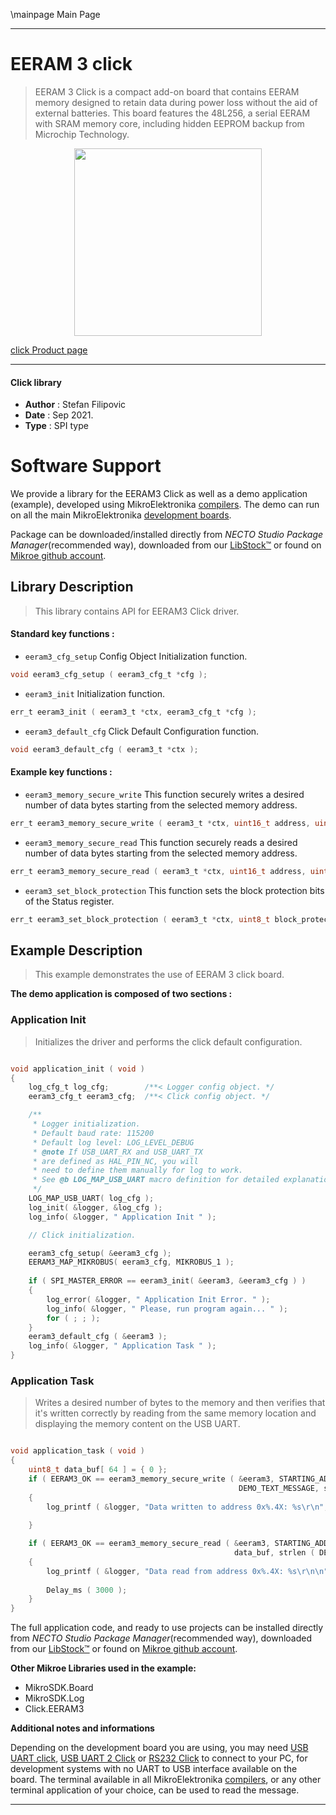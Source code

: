 \mainpage Main Page

---
# EERAM 3 click

> EERAM 3 Click is a compact add-on board that contains EERAM memory designed to retain data during power loss without the aid of external batteries. This board features the 48L256, a serial EERAM with SRAM memory core, including hidden EEPROM backup from Microchip Technology.

<p align="center">
  <img src="https://download.mikroe.com/images/click_for_ide/eeram3_click.png" height=300px>
</p>

[click Product page](https://www.mikroe.com/eeram-3-click)

---


#### Click library

- **Author**        : Stefan Filipovic
- **Date**          : Sep 2021.
- **Type**          : SPI type


# Software Support

We provide a library for the EERAM3 Click
as well as a demo application (example), developed using MikroElektronika
[compilers](https://www.mikroe.com/necto-studio).
The demo can run on all the main MikroElektronika [development boards](https://www.mikroe.com/development-boards).

Package can be downloaded/installed directly from *NECTO Studio Package Manager*(recommended way), downloaded from our [LibStock&trade;](https://libstock.mikroe.com) or found on [Mikroe github account](https://github.com/MikroElektronika/mikrosdk_click_v2/tree/master/clicks).

## Library Description

> This library contains API for EERAM3 Click driver.

#### Standard key functions :

- `eeram3_cfg_setup` Config Object Initialization function.
```c
void eeram3_cfg_setup ( eeram3_cfg_t *cfg );
```

- `eeram3_init` Initialization function.
```c
err_t eeram3_init ( eeram3_t *ctx, eeram3_cfg_t *cfg );
```

- `eeram3_default_cfg` Click Default Configuration function.
```c
void eeram3_default_cfg ( eeram3_t *ctx );
```

#### Example key functions :

- `eeram3_memory_secure_write` This function securely writes a desired number of data bytes starting from the selected memory address.
```c
err_t eeram3_memory_secure_write ( eeram3_t *ctx, uint16_t address, uint8_t *data_in, uint8_t len );
```

- `eeram3_memory_secure_read` This function securely reads a desired number of data bytes starting from the selected memory address.
```c
err_t eeram3_memory_secure_read ( eeram3_t *ctx, uint16_t address, uint8_t *data_out, uint8_t len );
```

- `eeram3_set_block_protection` This function sets the block protection bits of the Status register.
```c
err_t eeram3_set_block_protection ( eeram3_t *ctx, uint8_t block_protect );
```

## Example Description

> This example demonstrates the use of EERAM 3 click board.

**The demo application is composed of two sections :**

### Application Init

> Initializes the driver and performs the click default configuration.

```c

void application_init ( void )
{
    log_cfg_t log_cfg;        /**< Logger config object. */
    eeram3_cfg_t eeram3_cfg;  /**< Click config object. */

    /** 
     * Logger initialization.
     * Default baud rate: 115200
     * Default log level: LOG_LEVEL_DEBUG
     * @note If USB_UART_RX and USB_UART_TX 
     * are defined as HAL_PIN_NC, you will 
     * need to define them manually for log to work. 
     * See @b LOG_MAP_USB_UART macro definition for detailed explanation.
     */
    LOG_MAP_USB_UART( log_cfg );
    log_init( &logger, &log_cfg );
    log_info( &logger, " Application Init " );

    // Click initialization.

    eeram3_cfg_setup( &eeram3_cfg );
    EERAM3_MAP_MIKROBUS( eeram3_cfg, MIKROBUS_1 );
    
    if ( SPI_MASTER_ERROR == eeram3_init( &eeram3, &eeram3_cfg ) )
    {
        log_error( &logger, " Application Init Error. " );
        log_info( &logger, " Please, run program again... " );
        for ( ; ; );
    }
    eeram3_default_cfg ( &eeram3 );
    log_info( &logger, " Application Task " );
}

```

### Application Task

> Writes a desired number of bytes to the memory and then verifies that it's written correctly
> by reading from the same memory location and displaying the memory content on the USB UART.

```c

void application_task ( void )
{
    uint8_t data_buf[ 64 ] = { 0 };
    if ( EERAM3_OK == eeram3_memory_secure_write ( &eeram3, STARTING_ADDRESS, 
                                                   DEMO_TEXT_MESSAGE, strlen ( DEMO_TEXT_MESSAGE ) ) )
    {
        log_printf ( &logger, "Data written to address 0x%.4X: %s\r\n", ( uint16_t ) STARTING_ADDRESS, 
                                                                          ( char * ) DEMO_TEXT_MESSAGE );
    }

    if ( EERAM3_OK == eeram3_memory_secure_read ( &eeram3, STARTING_ADDRESS, 
                                                  data_buf, strlen ( DEMO_TEXT_MESSAGE ) ) )
    {
        log_printf ( &logger, "Data read from address 0x%.4X: %s\r\n\n", ( uint16_t ) STARTING_ADDRESS, 
                                                                                      data_buf );
        Delay_ms ( 3000 );
    }
}

```

The full application code, and ready to use projects can be installed directly from *NECTO Studio Package Manager*(recommended way), downloaded from our [LibStock&trade;](https://libstock.mikroe.com) or found on [Mikroe github account](https://github.com/MikroElektronika/mikrosdk_click_v2/tree/master/clicks).

**Other Mikroe Libraries used in the example:**

- MikroSDK.Board
- MikroSDK.Log
- Click.EERAM3

**Additional notes and informations**

Depending on the development board you are using, you may need
[USB UART click](http://shop.mikroe.com/usb-uart-click),
[USB UART 2 Click](http://shop.mikroe.com/usb-uart-2-click) or
[RS232 Click](http://shop.mikroe.com/rs232-click) to connect to your PC, for
development systems with no UART to USB interface available on the board. The
terminal available in all MikroElektronika
[compilers](http://shop.mikroe.com/compilers), or any other terminal application
of your choice, can be used to read the message.

---
